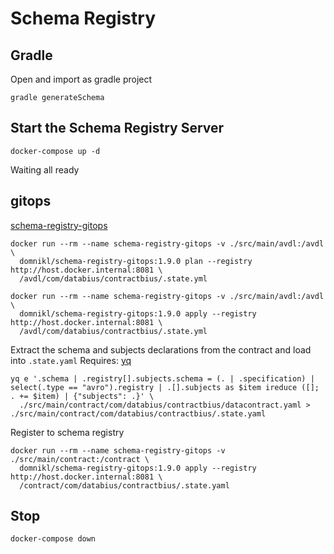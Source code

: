 # Schema Registry

## Gradle
Open and import as gradle project
```shell
gradle generateSchema
```

## Start the Schema Registry Server
```shell
docker-compose up -d
```
Waiting all ready

## gitops
[schema-registry-gitops](https://github.com/domnikl/schema-registry-gitops/tree/main)
```shell
docker run --rm --name schema-registry-gitops -v ./src/main/avdl:/avdl \
  domnikl/schema-registry-gitops:1.9.0 plan --registry http://host.docker.internal:8081 \
  /avdl/com/databius/contractbius/.state.yml
```

```shell
docker run --rm --name schema-registry-gitops -v ./src/main/avdl:/avdl \
  domnikl/schema-registry-gitops:1.9.0 apply --registry http://host.docker.internal:8081 \
  /avdl/com/databius/contractbius/.state.yml
```

Extract the schema and subjects declarations from the contract and load into `.state.yaml`
Requires: [yq](https://mikefarah.gitbook.io/yq/)
```shell
yq e '.schema | .registry[].subjects.schema = (. | .specification) | select(.type == "avro").registry | .[].subjects as $item ireduce ([]; . += $item) | {"subjects": .}' \
  ./src/main/contract/com/databius/contractbius/datacontract.yaml > ./src/main/contract/com/databius/contractbius/.state.yaml
```

Register to schema registry
```shell
docker run --rm --name schema-registry-gitops -v ./src/main/contract:/contract \
  domnikl/schema-registry-gitops:1.9.0 apply --registry http://host.docker.internal:8081 \
  /contract/com/databius/contractbius/.state.yaml
```

## Stop
```shell
docker-compose down
```